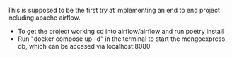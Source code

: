 This is supposed to be the first try at implementing an end to end project including apache airflow.

- To get the project working cd into airflow/airflow and run poetry install
- Run "docker compose up -d" in the terminal to start the mongoexpress db, which can be accesed via localhost:8080